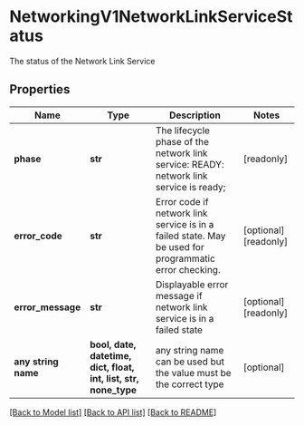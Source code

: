 # NetworkingV1NetworkLinkServiceStatus

The status of the Network Link Service

## Properties
Name | Type | Description | Notes
------------ | ------------- | ------------- | -------------
**phase** | **str** | The lifecycle phase of the network link service:  READY:  network link service is ready;  | [readonly] 
**error_code** | **str** | Error code if network link service is in a failed state. May be used for programmatic error checking.  | [optional] [readonly] 
**error_message** | **str** | Displayable error message if network link service is in a failed state | [optional] [readonly] 
**any string name** | **bool, date, datetime, dict, float, int, list, str, none_type** | any string name can be used but the value must be the correct type | [optional]

[[Back to Model list]](../README.md#documentation-for-models) [[Back to API list]](../README.md#documentation-for-api-endpoints) [[Back to README]](../README.md)


